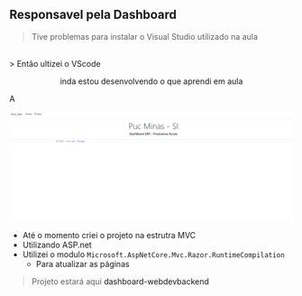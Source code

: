 ## Responsavel pela Dashboard
> Tive problemas para instalar o Visual Studio utilizado na aula
<br>
> Então ultizei o VScode

<p align="center">inda estou desenvolvendo o que aprendi em aula</p>A


<p align="center">
<img src="/docs/img/Diego/home-dashboard.png">
</p>

- Até o momento criei o projeto na estrutra MVC
- Utilizando ASP.net
- Utilizei o modulo `Microsoft.AspNetCore.Mvc.Razor.RuntimeCompilation`
    - Para atualizar as páginas

> Projeto estará aqui 
<a hrer="https://github.com/nonatodiego/Desenvolvimento-Web-Backend">dashboard-webdevbackend</a>

